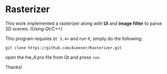 # Rasterizer

This work implemented a rasterizer along with **UI** and **image filter** to parse 3D scenes. _(Using Qt/C++)_

This program requires `Qt 5.4+` and run it, simply do the following:
```
git clone https://github.com/Aieener/Rasterizer.git
```
open the hw_4.pro file from Qt and press `run`.

Thanks! 
